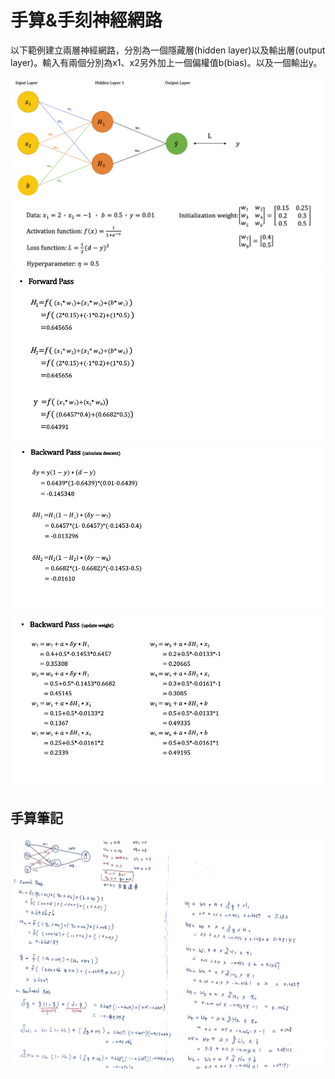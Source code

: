 # 手算&手刻神經網路
以下範例建立兩層神經網路，分別為一個隱藏層(hidden layer)以及輸出層(output layer)。輸入有兩個分別為x1、x2另外加上一個偏權值b(bias)。以及一個輸出y。


![](./screenshot/img01.png)
![](./screenshot/img02.png)
![](./screenshot/img03.png)
![](./screenshot/img04.png)

##  手算筆記
![](./screenshot/note.png)
